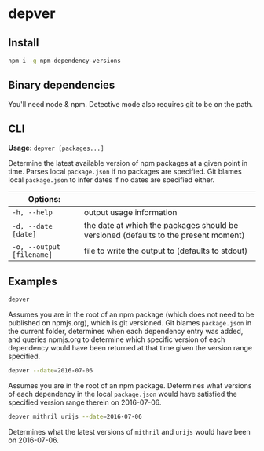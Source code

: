 # depver

## Install

```sh
npm i -g npm-dependency-versions
```

## Binary dependencies

You'll need node & npm. Detective mode also requires git to be on the path.

## CLI

**Usage:** `depver [packages...]`

Determine the latest available version of npm packages at a given point in time. Parses local `package.json` if no packages are specified. Git blames local `package.json` to infer dates if no dates are specified either.

| Options: | |
|---|---|
| `-h, --help` | output usage information |
| `-d, --date [date]` | the date at which the packages should be versioned (defaults to the present moment) |
| `-o, --output [filename]` | file to write the output to (defaults to stdout) |

## Examples

```sh
depver
```

Assumes you are in the root of an npm package (which does not need to be published on npmjs.org), which is git versioned. Git blames `package.json` in the current folder, determines when each dependency entry was added, and queries npmjs.org to determine which specific version of each dependency would have been returned at that time given the version range specified.

```sh
depver --date=2016-07-06
```

Assumes you are in the root of an npm package. Determines what versions of each dependency in the local `package.json` would have satisfied the specified version range therein on 2016-07-06.

```sh
depver mithril urijs --date=2016-07-06
```

Determines what the latest versions of `mithril` and `urijs` would have been on 2016-07-06.
